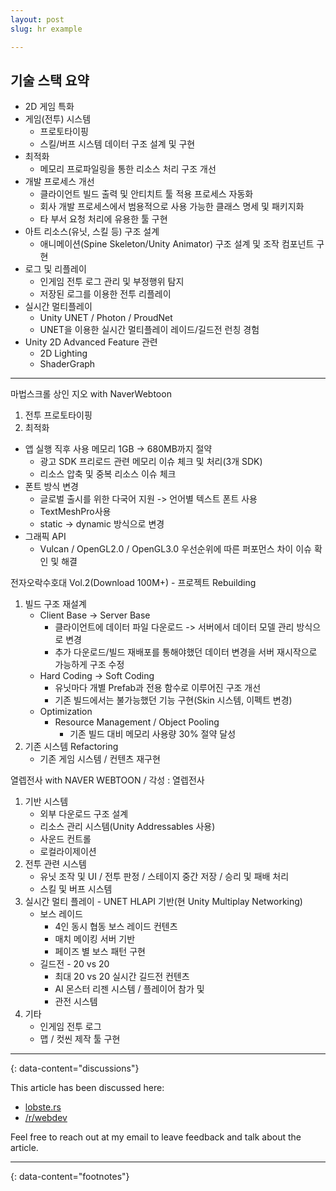```yaml
---
layout: post
slug: hr example

---
```

기술 스택 요약
---
- 2D 게임 특화
- 게임(전투) 시스템
	- 프로토타이핑 
	- 스킬/버프 시스템 데이터 구조 설계 및 구현
- 최적화
	- 메모리 프로파일링을 통한 리소스 처리 구조 개선
- 개발 프로세스 개선
	- 클라이언트 빌드 출력 및 안티치트 툴 적용 프로세스 자동화
	- 회사 개발 프로세스에서 범용적으로 사용 가능한 클래스 명세 및 패키지화
	- 타 부서 요청 처리에 유용한 툴 구현
- 아트 리소스(유닛, 스킬 등) 구조 설계
	- 애니메이션(Spine Skeleton/Unity Animator) 구조 설계 및 조작 컴포넌트 구현
- 로그 및 리플레이
	- 인게임 전투 로그 관리 및 부정행위 탐지
	- 저장된 로그를 이용한 전투 리플레이
- 실시간 멀티플레이
	- Unity UNET / Photon / ProudNet
	- UNET을 이용한 실시간 멀티플레이 레이드/길드전 런칭 경험
- Unity 2D Advanced Feature 관련
	- 2D Lighting
	- ShaderGraph

---
마법스크롤 상인 지오 with NaverWebtoon

1. 전투 프로토타이핑
2. 최적화
- 앱 실행 직후 사용 메모리 1GB -> 680MB까지 절약
	- 광고 SDK 프리로드 관련 메모리 이슈 체크 및 처리(3개 SDK)
	- 리소스 압축 및 중복 리소스 이슈 체크
- 폰트 방식 변경
	- 글로벌 출시를 위한 다국어 지원 -> 언어별 텍스트 폰트 사용
	- TextMeshPro사용
	- static -> dynamic 방식으로 변경
- 그래픽 API
	- Vulcan / OpenGL2.0 / OpenGL3.0 우선순위에 따른 퍼포먼스 차이 이슈 확인 및 해결


전자오락수호대 Vol.2(Download 100M+) - 프로젝트 Rebuilding

1. 빌드 구조 재설계 
	- Client Base -> Server Base
		- 클라이언트에 데이터 파일 다운로드 -> 서버에서 데이터 모델 관리 방식으로 변경
		- 추가 다운로드/빌드 재배포를 통해야했던 데이터 변경을 서버 재시작으로 가능하게 구조 수정
	- Hard Coding -> Soft Coding
		- 유닛마다 개별 Prefab과 전용 함수로 이루어진 구조 개선
		- 기존 빌드에서는 불가능했던 기능 구현(Skin 시스템,  이펙트 변경)
	- Optimization
		- Resource Management / Object Pooling 
			- 기존 빌드 대비 메모리 사용량 30% 절약 달성
2. 기존 시스템 Refactoring
	- 기존 게임 시스템 / 컨텐츠 재구현


열렙전사 with NAVER WEBTOON / 각성 : 열렙전사

1. 기반 시스템
	- 외부 다운로드 구조 설계
	- 리소스 관리 시스템(Unity Addressables 사용)
	- 사운드 컨트롤
	- 로컬라이제이션
2. 전투 관련 시스템 
	- 유닛 조작 및 UI / 전투 판정 / 스테이지 중간 저장 / 승리 및 패배 처리
	- 스킬 및 버프 시스템
3. 실시간 멀티 플레이 - UNET HLAPI 기반(현 Unity Multiplay Networking)
	- 보스 레이드
		- 4인 동시 협동 보스 레이드 컨텐츠
		- 매치 메이킹 서버 기반
		- 페이즈 별 보스 패턴 구현
	- 길드전 - 20 vs 20
		- 최대 20 vs 20 실시간 길드전 컨텐츠
		- AI 몬스터 리젠 시스템 / 플레이어 참가 및 
		- 관전 시스템
4. 기타
	- 인게임 전투 로그
	- 맵 / 컷씬 제작 툴 구현



---
{: data-content="discussions"}

This article has been discussed here:
- [lobste.rs](#)
- [/r/webdev](#)

Feel free to reach out at my email to leave feedback and talk about the article.

---
{: data-content="footnotes"}

[^1]: a.k.a 3hreeman.
[^2]: Based on Unity Engine.
